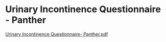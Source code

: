 # Urinary Incontinence Questionnaire - Panther

[Urinary Incontinence Questionnaire- Panther.pdf](Urinary%20Incontinence%20Questionnaire%20-%20Panther%2095e5634a60b0441bb319d0157e029448/Urinary_Incontinence_Questionnaire-_Panther.pdf)